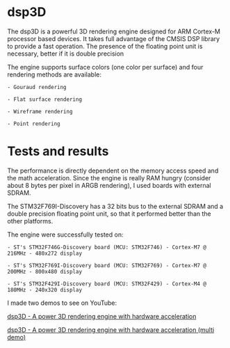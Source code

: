 # dsp3D
The dsp3D is a powerful 3D rendering engine designed for ARM Cortex-M processor based devices. It takes full advantage of the CMSIS DSP library to provide a fast operation. The presence of the floating point unit is necessary, better if it is double precision


The engine supports surface colors (one color per surface) and four rendering methods are available:

	- Gouraud rendering
	
	- Flat surface rendering
	
	- Wireframe rendering
	
	- Point rendering


# Tests and results
The performance is directly dependent on the memory access speed and the math acceleration. Since the engine is really RAM hungry (consider about 8 bytes per pixel in ARGB rendering), I used boards with external SDRAM. 

The STM32F769I-Discovery has a 32 bits bus to the external SDRAM and a double precision floating point unit, so that it performed better than the other platforms.

The engine were successfully tested on:

	- ST's STM32F746G-Discovery board (MCU: STM32F746) - Cortex-M7 @ 216MHz - 480x272 display
	
	- ST's STM32F769I-Discovery board (MCU: STM32F769) - Cortex-M7 @ 200MHz - 800x480 display
	
	- ST's STM32F429I-Discovery board (MCU: STM32F429) - Cortex-M4 @ 180MHz - 240x320 display

I made two demos to see on YouTube:

[dsp3D - A power 3D rendering engine with hardware acceleration](https://www.youtube.com/watch?v=GNKWmLiMpuk)

[dsp3D - A power 3D rendering engine with hardware acceleration (multi demo)](https://www.youtube.com/watch?v=HqQ-ebsyalM)

